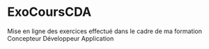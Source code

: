 # ExoCoursCDA
Mise en ligne des exercices effectué dans le cadre de ma formation Concepteur Développeur Application
